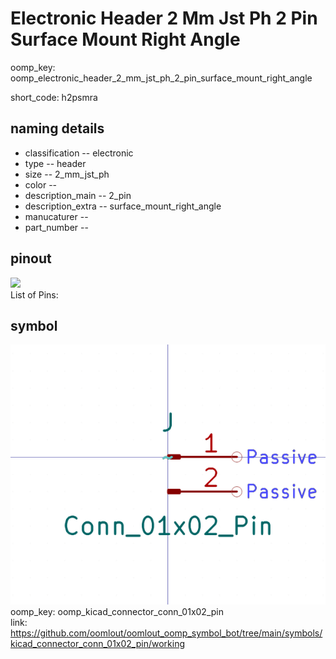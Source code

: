 # Electronic Header 2 Mm Jst Ph 2 Pin Surface Mount Right Angle
oomp_key: oomp_electronic_header_2_mm_jst_ph_2_pin_surface_mount_right_angle  

short_code: h2psmra
## naming details
* classification -- electronic
* type -- header
* size -- 2_mm_jst_ph
* color -- 
* description_main -- 2_pin
* description_extra -- surface_mount_right_angle
* manucaturer -- 
* part_number -- 
## pinout
![](working_pinout_600.png)  
List of Pins:



## symbol

![](symbol/0/working/working_600.png)  
oomp_key: oomp_kicad_connector_conn_01x02_pin  
link: https://github.com/oomlout/oomlout_oomp_symbol_bot/tree/main/symbols/kicad_connector_conn_01x02_pin/working  

